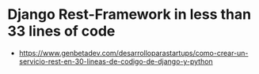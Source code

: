 # Django Rest-Framework in less than 33 lines of code

* https://www.genbetadev.com/desarrolloparastartups/como-crear-un-servicio-rest-en-30-lineas-de-codigo-de-django-y-python